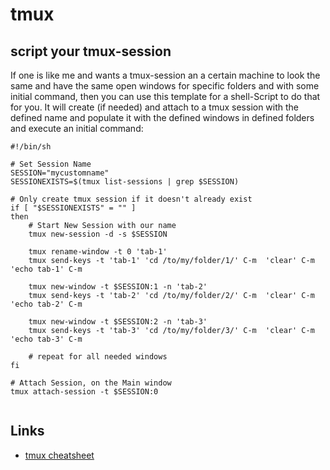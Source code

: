 # tmux
## script your tmux-session
If one is like me and wants a tmux-session an a certain machine to look the same and have the same open windows for specific folders and with some initial command, then you can use this template for a shell-Script to do that for you. It will create (if needed) and attach to a tmux session with the defined name and populate it with the defined windows in defined folders and execute an initial command: 

```shell
#!/bin/sh

# Set Session Name
SESSION="mycustomname"
SESSIONEXISTS=$(tmux list-sessions | grep $SESSION)

# Only create tmux session if it doesn't already exist
if [ "$SESSIONEXISTS" = "" ]
then
    # Start New Session with our name
    tmux new-session -d -s $SESSION

    tmux rename-window -t 0 'tab-1'
    tmux send-keys -t 'tab-1' 'cd /to/my/folder/1/' C-m  'clear' C-m 'echo tab-1' C-m

    tmux new-window -t $SESSION:1 -n 'tab-2'
    tmux send-keys -t 'tab-2' 'cd /to/my/folder/2/' C-m  'clear' C-m 'echo tab-2' C-m

    tmux new-window -t $SESSION:2 -n 'tab-3'
    tmux send-keys -t 'tab-3' 'cd /to/my/folder/3/' C-m  'clear' C-m 'echo tab-3' C-m

    # repeat for all needed windows
fi

# Attach Session, on the Main window
tmux attach-session -t $SESSION:0


```
## Links
- [tmux cheatsheet](https://tmuxcheatsheet.com/)